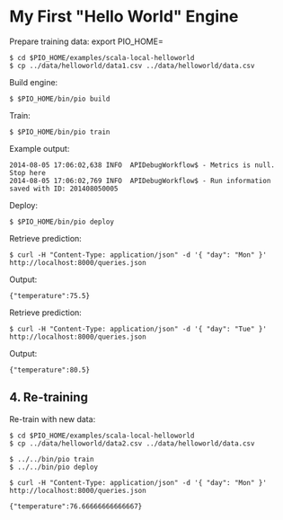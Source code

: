<!--
Licensed to the Apache Software Foundation (ASF) under one or more
contributor license agreements.  See the NOTICE file distributed with
this work for additional information regarding copyright ownership.
The ASF licenses this file to You under the Apache License, Version 2.0
(the "License"); you may not use this file except in compliance with
the License.  You may obtain a copy of the License at

    http://www.apache.org/licenses/LICENSE-2.0

Unless required by applicable law or agreed to in writing, software
distributed under the License is distributed on an "AS IS" BASIS,
WITHOUT WARRANTIES OR CONDITIONS OF ANY KIND, either express or implied.
See the License for the specific language governing permissions and
limitations under the License.
-->

# My First "Hello World" Engine

Prepare training data:
export PIO_HOME=<your PIO installation>
```
$ cd $PIO_HOME/examples/scala-local-helloworld
$ cp ../data/helloworld/data1.csv ../data/helloworld/data.csv
```

Build engine:

```
$ $PIO_HOME/bin/pio build
```

Train:

```
$ $PIO_HOME/bin/pio train
```

Example output:

```
2014-08-05 17:06:02,638 INFO  APIDebugWorkflow$ - Metrics is null. Stop here
2014-08-05 17:06:02,769 INFO  APIDebugWorkflow$ - Run information saved with ID: 201408050005
```

Deploy:

```
$ $PIO_HOME/bin/pio deploy
```

Retrieve prediction:

```
$ curl -H "Content-Type: application/json" -d '{ "day": "Mon" }' http://localhost:8000/queries.json
```

Output:

```
{"temperature":75.5}
```

Retrieve prediction:

```
$ curl -H "Content-Type: application/json" -d '{ "day": "Tue" }' http://localhost:8000/queries.json
```

Output:
```
{"temperature":80.5}
```

## 4. Re-training

Re-train with new data:

```
$ cd $PIO_HOME/examples/scala-local-helloworld
$ cp ../data/helloworld/data2.csv ../data/helloworld/data.csv
```

```
$ ../../bin/pio train
$ ../../bin/pio deploy
```

```
$ curl -H "Content-Type: application/json" -d '{ "day": "Mon" }' http://localhost:8000/queries.json

{"temperature":76.66666666666667}
```
